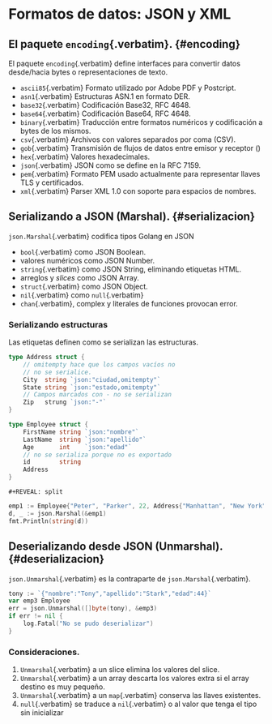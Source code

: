 # Formatos de datos: JSON y XML

## El paquete `encoding`{.verbatim}. {#encoding}

El paquete `encoding`{.verbatim} define interfaces para convertir datos
desde/hacia bytes o representaciones de texto.

-   `ascii85`{.verbatim} Formato utilizado por Adobe PDF y Postcript.
-   `asn1`{.verbatim} Estructuras ASN.1 en formato DER.
-   `base32`{.verbatim} Codificación Base32, RFC 4648.
-   `base64`{.verbatim} Codificación Base64, RFC 4648.
-   `binary`{.verbatim} Traducción entre formatos numéricos y
    codificación a bytes de los mismos.
-   `csv`{.verbatim} Archivos con valores separados por coma (CSV).
-   `gob`{.verbatim} Transmisión de flujos de datos entre emisor y
    receptor ()
-   `hex`{.verbatim} Valores hexadecimales.
-   `json`{.verbatim} JSON como se define en la RFC 7159.
-   `pem`{.verbatim} Formato PEM usado actualmente para representar
    llaves TLS y certificados.
-   `xml`{.verbatim} Parser XML 1.0 con soporte para espacios de
    nombres.

## Serializando a JSON (Marshal). {#serializacion}

`json.Marshal`{.verbatim} codifica tipos Golang en JSON

-   `bool`{.verbatim} como JSON Boolean.
-   valores numéricos como JSON Number.
-   `string`{.verbatim} como JSON String, eliminando etiquetas HTML.
-   arreglos y *slices* como JSON Array.
-   `struct`{.verbatim} como JSON Object.
-   `nil`{.verbatim} como `null`{.verbatim}
-   `chan`{.verbatim}, complex y literales de funciones provocan error.

### Serializando estructuras

Las etiquetas definen como se serializan las estructuras.

``` go
type Address struct {
    // omitempty hace que los campos vacíos no
    // no se serialice.
    City  string `json:"ciudad,omitempty"`
    State string `json:"estado,omitempty"`
    // Campos marcados con - no se serializan
    Zip   strung `json:"-"`
}

type Employee struct {
    FirstName string `json:"nombre"`
    LastName  string `json:"apellido"`
    Age       int    `json:"edad"`
    // no se serializa porque no es exportado
    id        string
    Address
}
```

```{=org}
#+REVEAL: split
```
``` go
emp1 := Employee{"Peter", "Parker", 22, Address{"Manhattan", "New York"}}
d, _ := json.Marshal(&emp1)
fmt.Println(string(d))
```

## Deserializando desde JSON (Unmarshal). {#deserializacion}

`json.Unmarshal`{.verbatim} es la contraparte de
`json.Marshal`{.verbatim}.

``` go
tony := `{"nombre":"Tony","apellido":"Stark","edad":44}`
var emp3 Employee
err = json.Unmarshal([]byte(tony), &emp3)
if err != nil {
    log.Fatal("No se pudo deserializar")
}
```

### Consideraciones.

1.  `Unmarshal`{.verbatim} a un slice elimina los valores del slice.
2.  `Unmarshal`{.verbatim} a un array descarta los valores extra si el
    array destino es muy pequeño.
3.  `Unmarshal`{.verbatim} a un `map`{.verbatim} conserva las llaves
    existentes.
4.  `null`{.verbatim} se traduce a `nil`{.verbatim} o al valor que tenga
    el tipo sin inicializar
